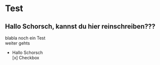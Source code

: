 # Test

## Hallo Schorsch, kannst du hier reinschreiben???

blabla
noch ein Test  
weiter gehts  

- Hallo Schorsch  
[x] Checkbox

